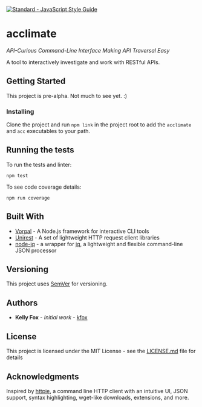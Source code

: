 [![Standard - JavaScript Style Guide](https://img.shields.io/badge/code_style-standard-brightgreen.svg)](http://standardjs.com)

# acclimate

_API-Curious Command-Line Interface Making API Traversal Easy_

A tool to interactively investigate and work with RESTful APIs.

## Getting Started

This project is pre-alpha. Not much to see yet. :)

### Installing

Clone the project and run `npm link` in the project root to add the `acclimate` and `acc`
executables to your path.

## Running the tests

To run the tests and linter:

```
npm test
```

To see code coverage details:

```
npm run coverage
```

## Built With

* [Vorpal](https://github.com/dthree/vorpal) - A Node.js framework for interactive CLI tools
* [Unirest](http://unirest.io/) - A set of lightweight HTTP request client libraries
* [node-jq](https://github.com/sanack/node-jq) - a wrapper for [jq](https://stedolan.github.io/jq/),
  a lightweight and flexible command-line JSON processor

## Versioning

This project uses [SemVer](http://semver.org/) for versioning.

## Authors

* **Kelly Fox** - *Initial work* - [kfox](https://github.com/kfox)

## License

This project is licensed under the MIT License - see the [LICENSE.md](LICENSE.md) file for details

## Acknowledgments

Inspired by [httpie](https://httpie.org/), a command line HTTP client with an intuitive UI,
JSON support, syntax highlighting, wget-like downloads, extensions, and more.
